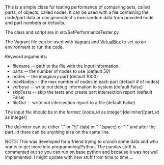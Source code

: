 This is a simple class for testing performance of comparing sets, called parts, of objects, called nodes. It can be used with a file containing the node/part data or can generate it's own random data from provided node and part numbers or defaults.

The class and script are in src/SetPerformanceTester.py

The Vagrant file can be used with [Vagrant](http://www.vagrantup.com/) and [VirtualBox](https://www.virtualbox.org/) to set up an environment to run the code.

Keyword arguments:
* filename -- path to the file with the input information
* parts -- the number of nodes to use (default 50)
* nodes -- the imaginary part (default 1000)
* maxNodes -- the max number of nodes in each part (default # of nodes)
* verbose -- write out debug information to system (default False)
* skipTests -- skip the tests and create part intersection report (default False)
* fileOut -- write out intersection report to a file (default False)

The input file should be in the format: [node_id as integer][delimiter][part_id as integer]

The delimiter can be either  "," or  "\t" (tab) or " "(space) or "|" and after the part_id there can be anything else on the same line.


NOTE: This was developed for a friend trying to crunch some data and who wants to get more into programming/Python. The pandas stuff is commented out so you can run on base python and because it was not well implemented. I might update with new stuff from time to time....


